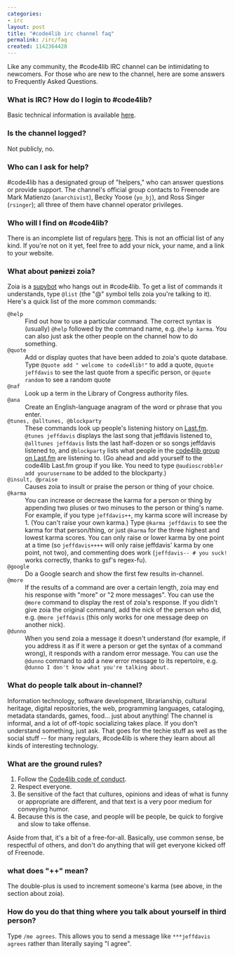 ```yaml
---
categories:
- irc
layout: post
title: "#code4lib irc channel faq"
permalink: /irc/faq
created: 1142364428
---
```

Like any community, the #code4lib IRC channel can be intimidating to newcomers. For those who are new to the channel, here are some answers to Frequently Asked Questions.

<!--break-->

<h3>What is IRC? How do I login to #code4lib?</h3>

Basic technical information is available <a href="http://code4lib.org/irc">here</a>.

<h3>Is the channel logged?</h3>

Not publicly, no. 

<h3>Who can I ask for help?</h3>

#code4lib has a designated group of "helpers," who can answer questions or provide support. The channel's official group contacts to Freenode are Mark Matienzo (<code>anarchivist</code>), Becky Yoose (<code>yo_bj</code>), and Ross Singer (<code>rsinger</code>); all three of them have channel operator privileges.

<h3>Who will I find on #code4lib?</h3>

There is an incomplete list of regulars <a href="http://www.code4lib.org/node/87">here</a>. This is not an official list of any kind. If you're not on it yet, feel free to add your nick, your name, and a link to your website.

<h3>What about <strike>panizzi</strike> zoia?</h3>

Zoia is a <a href="http://supybot.com/">supybot</a> who hangs out in #code4lib. To get a list of commands it understands, type <code>@list</code> (the "@" symbol tells zoia you're talking to it). Here's a quick list of the more common commands:

<dl>
<dt><code>@help</code></dt>
  <dd>Find out how to use a particular command. The correct syntax is (usually) <code>@help</code> followed by the command name, e.g. <code>@help karma</code>. You can also just ask the other people on the channel how to do something.</dd>
<dt><code>@quote</code></dt>
  <dd>Add or display quotes that have been added to zoia's quote database. Type <code>@quote add "<jeffdavis> welcome to code4lib!"</code> to add a quote, <code>@quote jeffdavis</code> to see the last quote from a specific person, or <code>@quote random</code> to see a random quote</dd>
<dt><code>@naf</code></dt>
  <dd>Look up a term in the Library of Congress authority files.</dd>
<dt><code>@ana</code></dt>
  <dd>Create an English-language anagram of the word or phrase that you enter.</dd>
<dt><code>@tunes, @alltunes, @blockparty</code></dt>
  <dd>These commands look up people's listening history on <a href="http://www.last.fm/">Last.fm</a>. <code>@tunes jeffdavis</code> displays the last song that jeffdavis listened to, <code>@alltunes jeffdavis</code> lists the last half-dozen or so songs jeffdavis listened to, and <code>@blockparty</code> lists what people in the <a href="http://www.last.fm/group/code4lib/">code4lib group on Last.fm</a> are listening to. (Go ahead and add yourself to the code4lib Last.fm group if you like. You need to type <code>@audioscrobbler add yourusername</code> to be added to the blockparty.)</dd>
<dt><code>@insult, @praise</code></dt>
  <dd>Causes zoia to insult or praise the person or thing of your choice.</dd>
<dt><code>@karma</code></dt>
  <dd>You can increase or decrease the karma for a person or thing by appending two pluses or two minuses to the person or thing's name.  For example, if you type <code>jeffdavis++</code>, my karma score will increase by 1. (You can't raise your own karma.) Type <code>@karma jeffdavis</code> to see the karma for that person/thing, or just <code>@karma</code> for the three highest and lowest karma scores.  You can only raise or lower karma by one point at a time (so <code>jeffdavis++++</code> will only raise jeffdavis' karma by one point, not two), and commenting does work (<code>jeffdavis-- # you suck!</code> works correctly, thanks to gsf's regex-fu).</dd>
<dt><code>@google</code></dt>
  <dd>Do a Google search and show the first few results in-channel.</dd>
<dt><code>@more</code></dt>
  <dd>If the results of a command are over a certain length, zoia may end his response with "more" or "2 more messages". You can use the <code>@more</code> command to display the rest of zoia's response. If you didn't give zoia the original command, add the nick of the person who did, e.g. <code>@more jeffdavis</code> (this only works for one message deep on another nick).</dd>
<dt><code>@dunno</code></dt>
  <dd>When you send zoia a message it doesn't understand (for example, if you address it as if it were a person or get the syntax of a command wrong), it responds with a random error message. You can use the <code>@dunno</code> command to add a new error message to its repertoire, e.g. <code>@dunno I don't know what you're talking about.</code></dd>
</dl>

<h3>What do people talk about in-channel?</h3>

Information technology, software development, librarianship, cultural heritage, digital repositories, the web, programming languages, cataloging, metadata standards, games, food... just about anything! The channel is informal, and a lot of off-topic socializing takes place. If you don't understand something, just ask. That goes for the techie stuff as well as the social stuff -- for many regulars, #code4lib is where they learn about all kinds of interesting technology.

<h3>What are the ground rules?</h3>

<ol>
  <li>Follow the <a href="https://github.com/code4lib/code-of-conduct/blob/master/code_of_conduct.md">Code4lib code of conduct</a>.
  <li>Respect everyone.</li>
  <li>Be sensitive of the fact that cultures, opinions and ideas of what is 
 funny or appropriate are different, and that text is a very poor medium 
for conveying humor.</li>
<li>Because this is the case, and people will be people, be quick to forgive and slow to take offense.</li>
</li>
</ol>

Aside from that, it's a bit of a free-for-all. Basically, use common sense, be respectful of others, and don't do anything that will get everyone kicked off of Freenode.

<h3>what does "++" mean?</h3>

The double-plus is used to increment someone's karma (see above, in the section about zoia).

<h3>How do you do that thing where you talk about yourself in third person?</h3>

Type <code>/me agrees</code>. This allows you to send a message like <code>***jeffdavis agrees</code> rather than literally saying "I agree".
